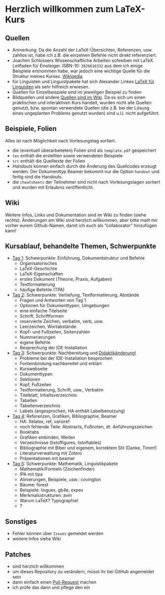 # Herzlich willkommen zum LaTeX-Kurs

## Quellen

 - Anmerkung: Da die Anzahl der LaTeX-Übersichten, Referenzen, usw. zahllos ist, habe ich z.B. die einzelnen Befehle nicht direkt referenziert.
 - Joachim Schlossers Wissenschaftliche Arbeiten schreiben mit LaTeX. Leitfaden für Einsteiger. ISBN-10: ``3826616332`` aus dem ich einige Beispiele entnommen habe, war jedoch eine wichtige Quelle für die Struktur meines Kurses. [Wikipedia](https://de.wikipedia.org/w/index.php?title=Spezial%3AISBN-Suche&isbn=3826616332)
 - für Linguisten und Linguistpakete hat sich Alexander Linkes [LaTeX für Linguisten](http://homepage.ruhr-uni-bochum.de/Alexander.Linke-2/linguistik/LaTeX/downloads/latex_fuer_linguisten.pdf) als sehr hilfreich erwiesen.
 - Quellen für Einzelbeispiele sind im jeweiligen Beispiel zu finden
 - Bildquellen und andere [Quellen sind im Wiki](https://github.com/inktrap/LaTeXKurs/wiki/Sources). Da es sich um einen praktischen und interaktiven Kurs handelt, wurden nicht alle Quellen genutzt, bzw. spontan verwendete Quellen (die z.B. bei der Lösung eines ungeplanten Problems genutzt wurden) sind u.U. nicht aufgeführt.

## Beispiele, Folien

Alles ist nach Möglichkeit nach Vorlesungstag sortiert.

 - die (eventuell überarbeiteten) Folien sind als ``template.pdf`` gespeichert
 - ``tex`` enthält die erstellten sowie verwendeten Beispiele
 - ``src`` enthält die Quelltexte der Folien
 - *Handouts* können einfach durch die Änderung des Quellcodes erzeugt werden. Der Dokumenttyp Beamer bekommt nur die Option ``handout`` und fertig sind die Handouts.
 - die ``cheatsheets`` der Teilnehmer sind nicht nach Vorlesungstagen sortiert und wurden mit Erlaubnis veröffentlicht.

## Wiki

Weitere Infos, Links und Dokumentation sind im Wiki zu finden (siehe rechts).
Änderungen am Wiki sind herzlich willkommen, aber bitte mailt mir vorher eurem
Github-Namen, damit ich euch als “collaborator” hinzufügen kann!

## Kursablauf, behandelte Themen, Schwerpunkte

 - [Tag 1](https://github.com/inktrap/LaTeXKurs/blob/master/1/template.pdf): Schwerpunkte: Einführung, Dokumentstruktur und Befehle
    - Organisatorisches
    - LaTeX-Geschichte
    - LaTeX-Eigenschaften
    - erstes Dokument (Theorie, Praxis, Aufgaben)
    - Textformatierung
    - häufige Befehle (TPA)
 - [Tag 2](https://github.com/inktrap/LaTeXKurs/blob/master/2/template.pdf): Schwerpunkte: Vertiefung, Textformatierung, Abstände
    - Fragen und Antworten von Tag 1
    - Optionen für Dokumenttypen, Umgebungen
    - eine einfache Titelseite
    - Schrift, Schriftformen
    - reservierte Zeichen, verbatim, verb, usw.
    - Leerzeichen, Wortabstände
    - Kopf- und Fußzeilen, Seitenzahlen
    - Nummerierungen
    - eigene Befehle
    - Besprechung der IDE-Installation
 - [Tag 3](https://github.com/inktrap/LaTeXKurs/blob/master/3/template.pdf): Schwerpunkte: Nachbereitung und [Didaktikänderung!](https://github.com/inktrap/LaTeXKurs/wiki/Didactic)
    - Probleme bei der IDE-Installation besprochen
    - Fonteinbindung nachbereitet und erklärt
    - Kurswebseite
    - Dokumenttypen
    - Sektionen
    - Kopf, Fußzeilen
    - Textformatierung, Schrift, usw., Verbatim
    - Titelblatt, Inhaltsverzeichnis
    - Tabellen
    - Tabellenverzeichnis
    - Labels (angesprochen, HA enthält Labelbenutzung)
 - [Tag 4](https://github.com/inktrap/LaTeXKurs/blob/master/4/template.pdf): Referenzen, Grafiken, Bibliographie, Beamer
    - HA: Xelatex, ref, varioref
    - noch fehlende Teile: Abstracts, Fußnoten, dt. Anführungszeichen
    - Booktabs
    - Grafiken einbinden, Weiten
    - Verzeichnisse (listoffigures, listoftables)
    - Bibliographie mit Biber und eigenem, korrektem Stil (Danke, Timm!)
    - Literaturverwaltung mit Zotero
    - Präsentationen mit beamer
 - [Tag 5](https://github.com/inktrap/LaTeXKurs/blob/master/5/template.pdf): Schwerpunkte: Mathematik, Linguistikpakete
    - Mathematik/Formeln (Zeichenfinder)
    - IPA mit tipa
    - Alinierungen, Beispiele, usw.: covington
    - Bäume: forest
    - Beispiele: linguex, gb4e, expex
    - Merkmalsstrukturen: avm
    - Warum LaTeX? Typographie!
    - ?

## Sonstiges

 - Fehler können über ``Issues`` gemeldet werden
 - weitere Infos siehe Wiki

## Patches

 - sind herzlich willkommen
 - um dieses Repository zu verändern, müsst ihr bei GitHub angemeldet sein
 - dann einfach einen [Pull-Request](https://help.github.com/articles/using-pull-requests/) machen
 - ich prüfe das dann und pflege den ein

